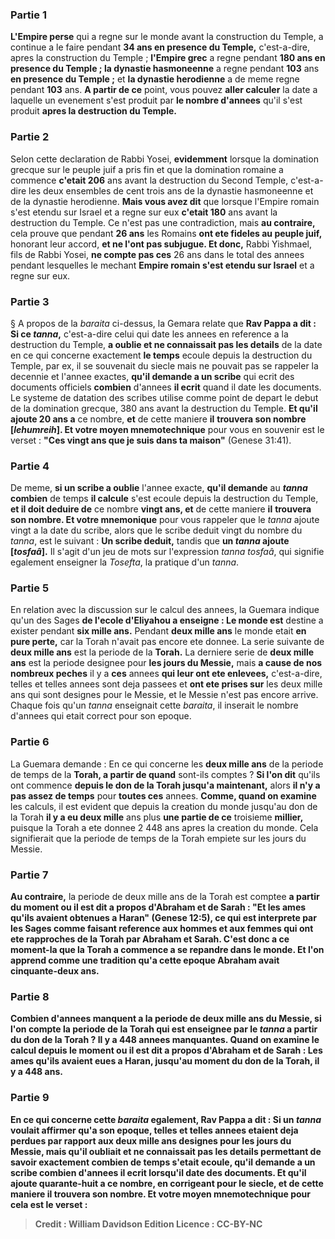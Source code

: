 
### Partie 1
<b>L'Empire perse</b> qui a regne sur le monde avant la construction du Temple, a continue a le faire pendant <b>34 ans en presence du Temple,</b> c'est-a-dire, apres la construction du Temple ; <b>l'Empire grec</b> a regne pendant <b>180 ans en presence du Temple ; la dynastie hasmoneenne</b> a regne pendant <b>103</b> ans <b>en presence du Temple ;</b> et <b>la dynastie herodienne</b> a de meme regne pendant <b>103</b> ans. <b>A partir de ce</b> point, </b> vous pouvez <b>aller calculer</b> la date a laquelle un evenement s'est produit par <b>le nombre d'annees</b> qu'il s'est produit <b>apres la destruction du Temple.</b>

### Partie 2
Selon cette declaration de Rabbi Yosei, <b>evidemment</b> lorsque la domination grecque sur le peuple juif a pris fin et que la domination romaine a commence <b>c'etait 206</b> ans avant la destruction du Second Temple, c'est-a-dire les deux ensembles de cent trois ans de la dynastie hasmoneenne et de la dynastie herodienne. <b>Mais vous avez dit</b> que lorsque l'Empire romain s'est etendu sur Israel et a regne sur eux <b>c'etait 180</b> ans avant la destruction du Temple. Ce n'est pas une contradiction, mais <b>au contraire,</b> cela prouve que pendant <b>26 ans</b> les Romains <b>ont ete fideles au peuple juif,</b> honorant leur accord, <b>et ne l'ont pas subjugue. Et donc,</b> Rabbi Yishmael, fils de Rabbi Yosei, <b>ne compte pas ces</b> 26 ans dans le total des annees pendant lesquelles le mechant</b> <b>Empire romain s'est etendu sur Israel</b> et a regne sur eux.

### Partie 3
§ A propos de la <i>baraita</i> ci-dessus, la Gemara relate que <b>Rav Pappa a dit : Si ce <i>tanna</i>,</b> c'est-a-dire celui qui date les annees en reference a la destruction du Temple, <b>a oublie et ne connaissait pas les details</b> de la date en ce qui concerne exactement <b>le temps</b> ecoule depuis la destruction du Temple, par ex, il se souvenait du siecle mais ne pouvait pas se rappeler la decennie et l'annee exactes, <b>qu'il demande a un scribe</b> qui ecrit des documents officiels <b>combien</b> d'annees <b>il ecrit</b> quand il date les documents. Le systeme de datation des scribes utilise comme point de depart le debut de la domination grecque, 380 ans avant la destruction du Temple. <b>Et qu'il ajoute 20 ans a</b> ce nombre, <b>et</b> de cette maniere <b>il</b> <b>trouvera son nombre [<i>lehumreih</i>]. Et votre moyen mnemotechnique</b> pour vous en souvenir est le verset : <b>"Ces vingt ans que je suis dans ta maison"</b> (Genese 31:41).

### Partie 4
De meme, <b>si un scribe a oublie</b> l'annee exacte, <b>qu'il demande</b> au <b><i>tanna</i> combien</b> de temps <b>il calcule</b> s'est ecoule depuis la destruction du Temple, <b>et il doit deduire de</b> ce nombre <b>vingt ans, et</b> de cette maniere <b>il</b> <b>trouvera son nombre. Et votre mnemonique</b> pour vous rappeler que le <i>tanna</i> ajoute vingt a la date du scribe, alors que le scribe deduit vingt du nombre du <i>tanna</i>, est le suivant : <b>Un scribe deduit,</b> tandis que <b>un <i>tanna</i> ajoute [<i>tosfaâ</i>].</b> Il s'agit d'un jeu de mots sur l'expression <i>tanna tosfaâ</i>, qui signifie egalement enseigner la <i>Tosefta</i>, la pratique d'un <i>tanna</i>.

### Partie 5
En relation avec la discussion sur le calcul des annees, la Guemara indique qu'un des Sages <b>de l'ecole d'Eliyahou a enseigne : Le monde est</b> destine a exister pendant <b>six mille ans.</b> Pendant <b>deux mille ans</b> le monde etait <b>en pure perte,</b> car la Torah n'avait pas encore ete donnee. La serie suivante de <b>deux mille ans</b> est la periode de la <b>Torah.</b> La derniere serie de <b>deux mille ans</b> est la periode designee pour <b>les jours du Messie,</b> mais <b>a cause de nos nombreux peches</b> il y a <b>ces</b> annees <b>qui leur ont ete enlevees,</b> c'est-a-dire, telles et telles annees sont deja passees et <b>ont ete prises sur</b> les deux mille ans qui sont designes pour le Messie, et le Messie n'est pas encore arrive. Chaque fois qu'un <i>tanna</i> enseignait cette <i>baraita</i>, il inserait le nombre d'annees qui etait correct pour son epoque.

### Partie 6
La Guemara demande : En ce qui concerne les <b>deux mille ans</b> de la periode de temps de la <b>Torah, a partir de quand</b> sont-ils comptes ? <b>Si l'on dit</b> qu'ils ont commence <b>depuis le don de la Torah jusqu'a maintenant,</b> alors <b>il n'y a pas assez de temps</b> pour <b>toutes ces</b> annees. <b>Comme, quand on examine</b> les calculs, il est evident que depuis la creation du monde jusqu'au don de la Torah <b>il y a eu deux mille</b> ans plus <b>une partie de ce</b> troisieme <b>millier,</b> puisque la Torah a ete donnee 2 448 ans apres la creation du monde. Cela signifierait que la periode de temps de la Torah empiete sur les jours du Messie.

### Partie 7
<b>Au contraire,</b> la periode de deux mille ans de la Torah est comptee <b>a partir du moment ou il est dit a propos d'Abraham et de Sarah : <b>"Et les ames qu'ils avaient obtenues a Haran"</b> (Genese 12:5), ce qui est interprete par les Sages comme faisant reference aux hommes et aux femmes qui ont ete rapproches de la Torah par Abraham et Sarah. C'est donc a ce moment-la que la Torah a commence a se repandre dans le monde. <b>Et l'on apprend</b> comme une tradition <b>qu'a cette epoque Abraham avait cinquante-deux</b> ans.

### Partie 8
<b>Combien</b> d'annees manquent a la periode de deux mille ans du Messie, si l'on compte la periode de la Torah <b>qui est enseignee par le <i>tanna</i></b> a partir du don de la Torah ? <b>Il y a 448</b> <b>annees manquantes. Quand on examine</b> le calcul <b>depuis le moment ou il est dit a propos d'Abraham et de Sarah : <b>Les ames qu'ils avaient eues a Haran,</b> jusqu'au moment du <b>don de la Torah, il y a 448 ans.</b>

### Partie 9
En ce qui concerne cette <i>baraita</i> egalement, <b>Rav Pappa a dit : Si un <i>tanna</i></b> voulait affirmer qu'a son epoque, telles et telles annees etaient deja perdues par rapport aux deux mille ans designes pour les jours du Messie, mais qu'il <b>oubliait et ne connaissait pas les details</b> permettant de savoir exactement <b>combien</b> de temps s'etait ecoule, <b>qu'il demande a un scribe combien</b> d'annees <b>il ecrit</b> lorsqu'il date des documents. <b>Et qu'il ajoute quarante-huit a</b> ce nombre, en corrigeant pour le siecle, <b>et</b> de cette maniere <b>il</b> trouvera son nombre. Et votre moyen mnemotechnique</b> pour cela est le verset :

>Credit : William Davidson Edition
>Licence : CC-BY-NC
